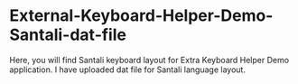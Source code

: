 # External-Keyboard-Helper-Demo-Santali-dat-file
Here, you will find Santali keyboard layout for Extra Keyboard Helper Demo application. I have uploaded dat file for Santali language layout. 
